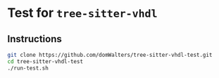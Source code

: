 # Test for `tree-sitter-vhdl`

## Instructions

```bash
git clone https://github.com/domWalters/tree-sitter-vhdl-test.git
cd tree-sitter-vhdl-test
./run-test.sh
```
